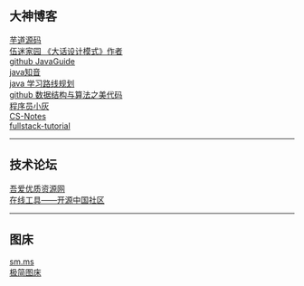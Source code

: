 ## 大神博客 ##
[芋道源码][1] </br>
[伍迷家园 《大话设计模式》作者][2] </br>
[github JavaGuide][3] </br>
[java知音][4] </br>
[java 学习路线规划][5] </br>
[github 数据结构与算法之美代码][6] </br>
[程序员小灰][7] </br>
[CS-Notes][8] </br>
[fullstack-tutorial][9] </br>


----------


## 技术论坛 ##
[吾爱优质资源网][11] </br>
[在线工具——开源中国社区][12] </br>

----------

## 图床 ##
[sm.ms][13] </br>
[极简图床][14] </br>



  [1]: http://www.iocoder.cn/?segmentfault&from=aHR0cHM6Ly9zZWdtZW50ZmF1bHQuY29tL3AvMTIxMDAwMDAxMTcyNzE0MA==
  [2]: http://cj723.cnblogs.com
  [3]: https://github.com/Snailclimb/JavaGuide
  [4]: https://www.javazhiyin.com/
  [5]: http://how2j.cn/frontroute
  [6]: https://github.com/wangzheng0822/algo/tree/master/java
  [7]: https://juejin.im/user/5a144d196fb9a045211e5618
  [8]: https://github.com/CyC2018/CS-Notes
  [9]: https://github.com/frank-lam/fullstack-tutorial
  [11]: https://www.52yzzy.com/
  [12]: http://tool.oschina.net/
  [13]: https://sm.ms/
  [14]: http://jiantuku.com/#/